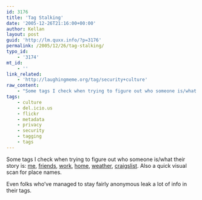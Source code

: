 ```yaml
---
id: 3176
title: 'Tag Stalking'
date: '2005-12-26T21:16:00+00:00'
author: Kellan
layout: post
guid: 'http://lm.quxx.info/?p=3176'
permalink: /2005/12/26/tag-stalking/
typo_id:
    - '3174'
mt_id:
    - ''
link_related:
    - 'http://laughingmeme.org/tag/security+culture'
raw_content:
    - "Some tags I check when trying to figure out who someone is/what their story is:  [me](http://www.flickr.com/photos/tags/me/), [friends](http://del.icio.us/tag/friends), [work](http://flickr.com/photos/tags/work/), [home](http://del.icio.us/tag/home), [weather](http://del.icio.us/tag/weather), [craigslist](http://del.icio.us/tag/craigslist).  Also a quick visual scan for place names.  \r\n\r\nEven folks who\\'ve managed to stay fairly anonymous leak a lot of info in their tags."
tags:
    - culture
    - del.icio.us
    - flickr
    - metadata
    - privacy
    - security
    - tagging
    - tags
---
```


Some tags I check when trying to figure out who someone is/what their story is: [me](http://www.flickr.com/photos/tags/me/), [friends](http://del.icio.us/tag/friends), [work](http://flickr.com/photos/tags/work/), [home](http://del.icio.us/tag/home), [weather](http://del.icio.us/tag/weather), [craigslist](http://del.icio.us/tag/craigslist). Also a quick visual scan for place names.

Even folks who’ve managed to stay fairly anonymous leak a lot of info in their tags.